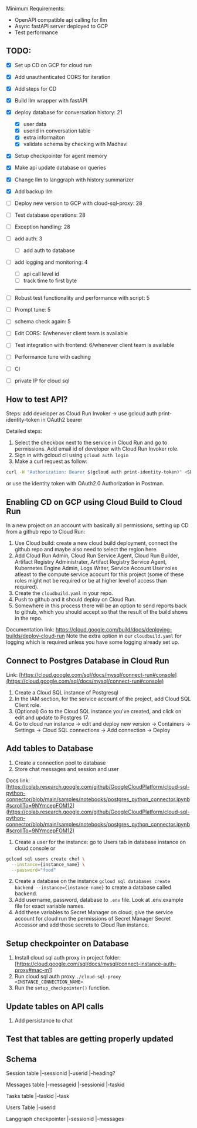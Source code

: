 Minimum Requirements:
- OpenAPI compatible api calling for llm
- Async fastAPI server deployed to GCP
- Test performance

## TODO:
- [x] Set up CD on GCP for cloud run
- [x] Add unauthenticated CORS for iteration
- [x] Add steps for CD
- [x] Build llm wrapper with fastAPI
- [x] deploy database for conversation history: 21
  - [x] user data
  - [x] userid in conversation table
  - [x] extra informaiton
  - [x] validate schema by checking with Madhavi
- [x] Setup checkpointer for agent memory
- [x] Make api update database on queries
- [x] Change llm to langgraph with history summarizer
- [x] Add backup llm
- [ ] Deploy new version to GCP with cloud-sql-proxy: 28
- [ ] Test database operations: 28
- [ ] Exception handling: 28
- [ ] add auth: 3
  - [ ] add auth to database
- [ ] add logging and monitoring: 4
   - [ ] api call level id
   - [ ] track time to first byte
  ------------------------
- [ ] Robust test functionality and performance with script: 5
- [ ] Prompt tune: 5
- [ ] schema check again: 5
- [ ] Edit CORS: 6/whenever client team is available
- [ ] Test integration with frontend: 6/whenever client team is available
- [ ] Performance tune with caching
- [ ] CI
- [ ] private IP for cloud sql


## How to test API?

Steps: add developer as Cloud Run Invoker -> use gcloud auth print-identity-token in OAuth2 bearer

Detailed steps:
1. Select the checkbox next to the service in Cloud Run and go to permissions. Add email id of developer with Cloud Run Invoker role.
2. Sign in with gcloud cli using `gcloud auth login`
2. Make a curl request as follow:
```bash
curl -H "Authorization: Bearer $(gcloud auth print-identity-token)" <SERVICE_URL>
```

or use the identity token with OAuth2.0 Authorization in Postman.


## Enabling CD on GCP using Cloud Build to Cloud Run
In a new project on an account with basically all permissions, setting up CD from a github repo to Cloud Run:
1. Use Cloud build: create a new cloud build deployment, connect the github repo and maybe also need to select the region here.
2. Add Cloud Run Admin, Cloud Run Service Agent, Cloud Run Builder, Artifact Registry Administrater, Artifact Registry Service Agent, Kubernetes Engine Admin, Logs Writer, Service Account User roles atleast to the compute service acocunt for this project (some of these roles might not be required or be at higher level of access than required).
3. Create the `cloudbuild.yaml` in your repo.
4. Push to github and it should deploy on Cloud Run.
5. Somewhere in this process there will be an option to send reports back to github, which you should accept so that the result of the build shows in the repo.

Documentation link: https://cloud.google.com/build/docs/deploying-builds/deploy-cloud-run
Note the extra option in our `cloudbuild.yaml` for logging which is required unless you have some logging already set up.


## Connect to Postgres Database in Cloud Run
Link: [https://cloud.google.com/sql/docs/mysql/connect-run#console](https://cloud.google.com/sql/docs/mysql/connect-run#console)
1. Create a Cloud SQL instance of Postgresql
2. In the IAM section, for the service account of the project, add Cloud SQL Client role.
3. (Optional) Go to the Cloud SQL instance you've created, and click on edit and update to Postgres 17.
4. Go to cloud run instance -> edit and deploy new version -> Containers -> Settings -> Cloud SQL connections -> Add connection -> Deploy

## Add tables to Database
1. Create a connection pool to database
2. Store chat messages and session and user


Docs link: [https://colab.research.google.com/github/GoogleCloudPlatform/cloud-sql-python-connector/blob/main/samples/notebooks/postgres_python_connector.ipynb#scrollTo=9NYmcepFOM12](https://colab.research.google.com/github/GoogleCloudPlatform/cloud-sql-python-connector/blob/main/samples/notebooks/postgres_python_connector.ipynb#scrollTo=9NYmcepFOM12)
1. Create a user for the instance: go to Users tab in database instance on cloud console or

```bash
gcloud sql users create chef \
  --instance={instance_name} \
  --password="food"
```

2. Create a database on the instance `gcloud sql databases create backend --instance={instance-name}` to create a database called backend.
3. Add username, password, database to `.env` file. Look at .env.example file for exact variable names.
4. Add these variables to Secret Manager on cloud, give the service account for cloud run the permissions of Secret Manager Secret Accessor and add those secrets to Cloud Run instance.

## Setup checkpointer on Database
1. Install cloud sql auth proxy in project folder: [https://cloud.google.com/sql/docs/mysql/connect-instance-auth-proxy#mac-m1)
2. Run cloud sql auth proxy `./cloud-sql-proxy <INSTANCE_CONNECTION_NAME>`
3. Run the `setup_checkpointer()` function.

## Update tables on API calls
1. Add persistance to chat

## Test that tables are getting properly updated




## Schema
Session table
|-sessionid
|-userid
|-heading?

Messages table
|-messageid
|-sessionid
|-taskid

Tasks table
|-taskid
|-task

Users Table
|-userid

Langgraph checkpointer
|-sessionid
|-messages
